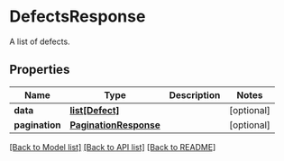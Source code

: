 # DefectsResponse

A list of defects.
## Properties
Name | Type | Description | Notes
------------ | ------------- | ------------- | -------------
**data** | [**list[Defect]**](Defect.md) |  | [optional] 
**pagination** | [**PaginationResponse**](PaginationResponse.md) |  | [optional] 

[[Back to Model list]](../README.md#documentation-for-models) [[Back to API list]](../README.md#documentation-for-api-endpoints) [[Back to README]](../README.md)


